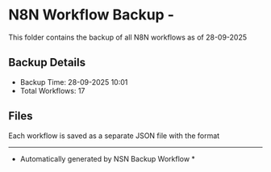 # N8N Workflow Backup - 
This folder contains the backup of all N8N workflows as of 28-09-2025

## Backup Details
- Backup Time: 28-09-2025 10:01
- Total Workflows: 17

## Files
Each workflow is saved as a separate JSON file with the format

-----------
* Automatically generated by NSN Backup Workflow *